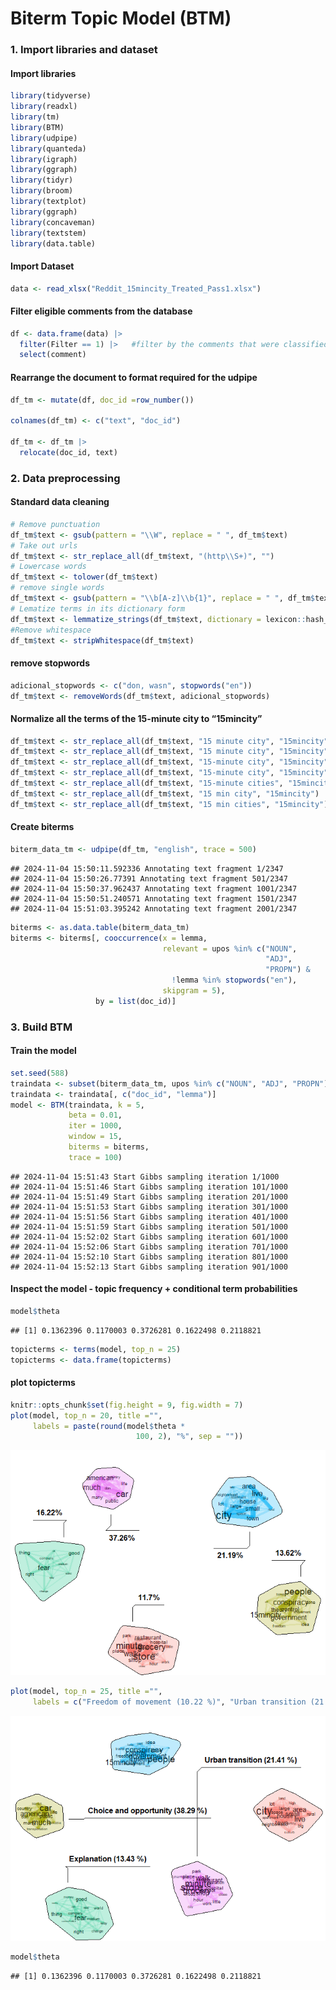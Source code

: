Biterm Topic Model (BTM)
================

### 1. Import libraries and dataset

#### Import libraries

``` r
library(tidyverse)
library(readxl)
library(tm)
library(BTM)
library(udpipe)
library(quanteda)
library(igraph)
library(ggraph)
library(tidyr)
library(broom)
library(textplot)
library(ggraph)
library(concaveman)
library(textstem)
library(data.table)
```

#### Import Dataset

``` r
data <- read_xlsx("Reddit_15mincity_Treated_Pass1.xlsx")
```

#### Filter eligible comments from the database

``` r
df <- data.frame(data) |>
  filter(Filter == 1) |>   #filter by the comments that were classified as relevant
  select(comment)
```

#### Rearrange the document to format required for the udpipe

``` r
df_tm <- mutate(df, doc_id =row_number())

colnames(df_tm) <- c("text", "doc_id")

df_tm <- df_tm |> 
  relocate(doc_id, text)
```

### 2. Data preprocessing

#### Standard data cleaning

``` r
# Remove punctuation
df_tm$text <- gsub(pattern = "\\W", replace = " ", df_tm$text)
# Take out urls
df_tm$text <- str_replace_all(df_tm$text, "(http\\S+)", "")
# Lowercase words
df_tm$text <- tolower(df_tm$text)
# remove single words 
df_tm$text <- gsub(pattern = "\\b[A-z]\\b{1}", replace = " ", df_tm$text) 
# Lematize terms in its dictionary form
df_tm$text <- lemmatize_strings(df_tm$text, dictionary = lexicon::hash_lemmas)
#Remove whitespace
df_tm$text <- stripWhitespace(df_tm$text)
```

#### remove stopwords

``` r
adicional_stopwords <- c("don, wasn", stopwords("en"))
df_tm$text <- removeWords(df_tm$text, adicional_stopwords)
```

#### Normalize all the terms of the 15-minute city to “15mincity”

``` r
df_tm$text <- str_replace_all(df_tm$text, "15 minute city", "15mincity")
df_tm$text <- str_replace_all(df_tm$text, "15 minute city", "15mincity")
df_tm$text <- str_replace_all(df_tm$text, "15-minute city", "15mincity")
df_tm$text <- str_replace_all(df_tm$text, "15-minute city", "15mincity")
df_tm$text <- str_replace_all(df_tm$text, "15-minute cities", "15mincity")
df_tm$text <- str_replace_all(df_tm$text, "15 min city", "15mincity")
df_tm$text <- str_replace_all(df_tm$text, "15 min cities", "15mincity")
```

#### Create biterms

``` r
biterm_data_tm <- udpipe(df_tm, "english", trace = 500)
```

    ## 2024-11-04 15:50:11.592336 Annotating text fragment 1/2347
    ## 2024-11-04 15:50:26.77391 Annotating text fragment 501/2347
    ## 2024-11-04 15:50:37.962437 Annotating text fragment 1001/2347
    ## 2024-11-04 15:50:51.240571 Annotating text fragment 1501/2347
    ## 2024-11-04 15:51:03.395242 Annotating text fragment 2001/2347

``` r
biterms <- as.data.table(biterm_data_tm)
biterms <- biterms[, cooccurrence(x = lemma,
                                  relevant = upos %in% c("NOUN",
                                                         "ADJ",
                                                         "PROPN") & 
                                    !lemma %in% stopwords("en"),
                                  skipgram = 5),
                   by = list(doc_id)]
```

### 3. Build BTM

#### Train the model

``` r
set.seed(588)
traindata <- subset(biterm_data_tm, upos %in% c("NOUN", "ADJ", "PROPN"))
traindata <- traindata[, c("doc_id", "lemma")]
model <- BTM(traindata, k = 5, 
             beta = 0.01, 
             iter = 1000,
             window = 15,
             biterms = biterms, 
             trace = 100)
```

    ## 2024-11-04 15:51:43 Start Gibbs sampling iteration 1/1000
    ## 2024-11-04 15:51:46 Start Gibbs sampling iteration 101/1000
    ## 2024-11-04 15:51:49 Start Gibbs sampling iteration 201/1000
    ## 2024-11-04 15:51:53 Start Gibbs sampling iteration 301/1000
    ## 2024-11-04 15:51:56 Start Gibbs sampling iteration 401/1000
    ## 2024-11-04 15:51:59 Start Gibbs sampling iteration 501/1000
    ## 2024-11-04 15:52:02 Start Gibbs sampling iteration 601/1000
    ## 2024-11-04 15:52:06 Start Gibbs sampling iteration 701/1000
    ## 2024-11-04 15:52:10 Start Gibbs sampling iteration 801/1000
    ## 2024-11-04 15:52:13 Start Gibbs sampling iteration 901/1000

#### Inspect the model - topic frequency + conditional term probabilities

``` r
model$theta
```

    ## [1] 0.1362396 0.1170003 0.3726281 0.1622498 0.2118821

``` r
topicterms <- terms(model, top_n = 25)
topicterms <- data.frame(topicterms)
```

#### plot topicterms

``` r
knitr::opts_chunk$set(fig.height = 9, fig.width = 7)
plot(model, top_n = 20, title ="",
     labels = paste(round(model$theta *
                            100, 2), "%", sep = ""))
```

![](BTM_files/figure-gfm/unnamed-chunk-11-1.png)<!-- -->

``` r
plot(model, top_n = 25, title ="",
     labels = c("Freedom of movement (10.22 %)", "Urban transition (21.41 %)", "Choice and opportunity (38.29 %)", "Explanation (13.43 %)", "Apprehension and misinformation (16.65 %)"))
```

![](BTM_files/figure-gfm/unnamed-chunk-11-2.png)<!-- -->

``` r
model$theta
```

    ## [1] 0.1362396 0.1170003 0.3726281 0.1622498 0.2118821
